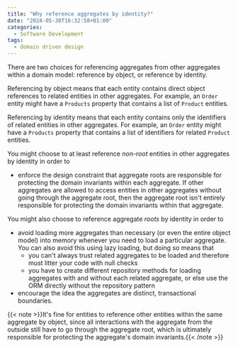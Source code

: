 ```yaml
---
title: "Why reference aggregates by identity?"
date: "2024-05-30T16:32:58+01:00"
categories:
  - Software Development
tags:
  - domain driven design
---
```


There are two choices for referencing aggregates from other aggregates within a domain model: reference by object, or reference by identity.

Referencing by object means that each entity contains direct object references to related entities in other aggregates. For example, an `Order` entity might have a `Products` property that contains a list of `Product` entities.

Referencing by identity means that each entity contains only the identifiers of related entities in other aggregates. For example, an `Order` entity might have a `Products` property that contains a list of identifiers for related `Product` entities.

You might choose to at least reference _non-root_ entities in other aggregates by identity in order to

- enforce the design constraint that aggregate roots are responsible for protecting the domain invariants within each aggregate. If other aggregates are allowed to access entities in other aggregates without going through the aggregate root, then the aggregate root isn't entirely responsible for protecting the domain invariants within that aggregate.

You might also choose to reference aggregate _roots_ by identity in order to

- avoid loading more aggregates than necessary (or even the entire object model) into memory whenever you need to load a particular aggregate. You can also avoid this using lazy loading, but doing so means that
  - you can't always trust related aggregates to be loaded and therefore must litter your code with null checks
  - you have to create different repository methods for loading aggregates with and without each related aggregate, or else use the ORM directly without the repository pattern
- encourage the idea the aggregates are distinct, transactional boundaries.

{{< note >}}It's fine for entities to reference other entities within the same aggregate by object, since all interactions with the aggregate from the outside still have to go through the aggregate root, which is ultimately responsible for protecting the aggregate's domain invariants.{{< /note >}}
